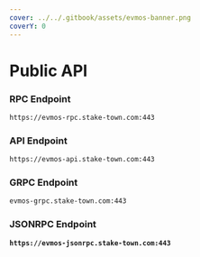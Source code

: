 ```yaml
---
cover: ../../.gitbook/assets/evmos-banner.png
coverY: 0
---
```


# Public API

### **RPC Endpoint**

```bash
https://evmos-rpc.stake-town.com:443
```

### **API Endpoint**

```bash
https://evmos-api.stake-town.com:443
```

### **GRPC Endpoint**

```bash
evmos-grpc.stake-town.com:443
```

### **JSONRPC Endpoint**

<pre><code><strong>https://evmos-jsonrpc.stake-town.com:443
</strong></code></pre>

